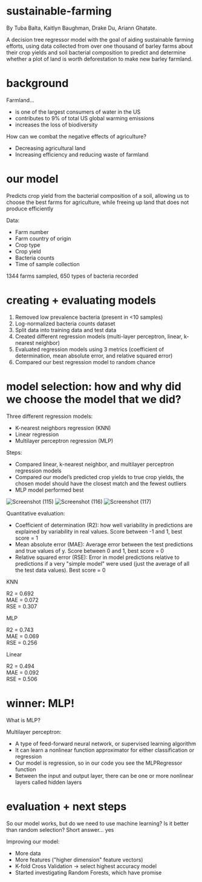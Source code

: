 # sustainable-farming
By Tuba Balta, Kaitlyn Baughman, Drake Du, Ariann Ghatate.

 A decision tree regressor model with the goal of aiding sustainable farming efforts, using data collected from over one thousand of barley farms about their crop yields and soil bacterial composition to predict and determine whether a plot of land is worth deforestation to make new barley farmland.

# background

Farmland...
  - is one of the largest consumers of water in the US
  - contributes to 9% of total US global warming emissions
  - increases the loss of biodiversity
 
How can we combat the negative effects of agriculture?

  - Decreasing agricultural land
  - Increasing efficiency and reducing waste of farmland

# our model

Predicts crop yield from the bacterial composition of a soil, allowing us to choose the best farms for agriculture, while freeing up land that does not produce efficiently

Data:

  - Farm number
  - Farm country of origin
  - Crop type
  - Crop yield
  - Bacteria counts
  - Time of sample collection

1344 farms sampled, 650 types of bacteria recorded

# creating + evaluating models
1. Removed low prevalence bacteria (present in <10 samples)
2. Log-normalized bacteria counts dataset
3. Split data into training data and test data
4. Created different regression models (multi-layer perceptron, linear, k-nearest neighbor)
5. Evaluated regression models using 3 metrics (coefficient of determination, mean absolute error, and relative squared error)
6. Compared our best regression model to random chance

# model selection: how and why did we choose the model that we did?

Three different regression models:
  - K-nearest neighbors regression (KNN)
  - Linear regression
  - Multilayer perceptron regression (MLP)

Steps:
  - Compared linear, k-nearest neighbor, and multilayer perceptron regression models
  - Compared our model’s predicted crop yields to true crop yields, the chosen model should have the closest match and the fewest outliers
  - MLP model performed best


![Screenshot (115)](https://user-images.githubusercontent.com/86988972/139317335-919c397d-5da6-4f1e-b951-8c01d7587b6f.png)
![Screenshot (116)](https://user-images.githubusercontent.com/86988972/139317389-466fe3a1-a6cb-4e9a-b12a-5a7c489fa5a7.png)
![Screenshot (117)](https://user-images.githubusercontent.com/86988972/139317412-6415e41d-a803-484f-a54f-9b16f82af619.png)

Quantitative evaluation:

- Coefficient of determination (R2): how well variability in predictions are explained by variability in real values. Score between -1 and 1, best score = 1
- Mean absolute error (MAE): Average error between the test predictions and true values of y. Score between 0 and 1, best score = 0
- Relative squared error (RSE): Error in model predictions relative to predictions if a very "simple model" were used (just the average of all the test data values). Best score = 0

KNN 

R2 = 0.692        
MAE = 0.072        
RSE = 0.307

MLP 

R2 = 0.743     
MAE = 0.069     
RSE = 0.256   

Linear 

R2 = 0.494        
MAE = 0.092       
RSE = 0.506

# winner: MLP!

What is MLP?

Multilayer perceptron:
- A type of feed-forward neural network, or supervised learning algorithm
- It can learn a nonlinear function approximator for either classification or regression 
- Our model is regression, so in our code you see the MLPRegressor function
- Between the input and output layer, there can be one or more nonlinear layers called hidden layers

# evaluation + next steps
So our model works, but do we need to use machine learning? Is it better than random selection? Short answer... yes

Improving our model:

- More data 
- More features ("higher dimension" feature vectors)
- K-fold Cross Validation → select highest accuracy model
- Started investigating Random Forests, which have promise
